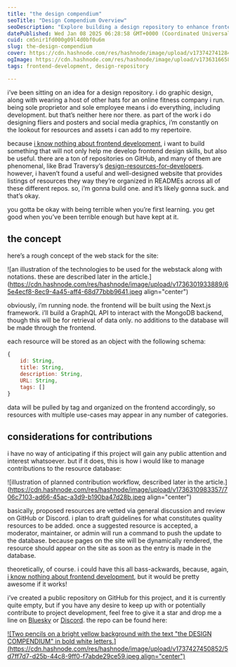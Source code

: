 ```yaml
---
title: "the design compendium"
seoTitle: "Design Compendium Overview"
seoDescription: "Explore building a design repository to enhance frontend skills and organize resources, using Next.js and GraphQL for dynamic presentations"
datePublished: Wed Jan 08 2025 06:28:58 GMT+0000 (Coordinated Universal Time)
cuid: cm5nir1fd000g09l4d0bf0u6m
slug: the-design-compendium
cover: https://cdn.hashnode.com/res/hashnode/image/upload/v1737427412847/9f4ec1b2-cc1e-4315-ab72-0f16fd7d2b87.jpeg
ogImage: https://cdn.hashnode.com/res/hashnode/image/upload/v1736316658811/84512be8-c5b7-4756-a9fa-0853a92e5019.png
tags: frontend-development, design-repository

---
```


i’ve been sitting on an idea for a design repository. i do graphic design, along with wearing a host of other hats for an online fitness company i run. being sole proprietor and sole employee means i do everything, including development. but that’s neither here nor there. as part of the work i do designing fliers and posters and social media graphics, i’m constantly on the lookout for resources and assets i can add to my repertoire.

because [i know nothing about frontend development](https://blog.ephemeralrogue.xyz/i-know-nothing-about-frontend-development), i want to build something that will not only help me develop frontend design skills, but also be useful. there are a ton of repositories on GitHub, and many of them are phenomenal, like Brad Traversy’s [design-resources-for-developers](https://github.com/bradtraversy/design-resources-for-developers). however, i haven’t found a useful and well-designed website that provides listings of resources they way they’re organized in READMEs across all of these different repos. so, i’m gonna build one. and it’s likely gonna suck. and that’s okay.

you gotta be okay with being terrible when you’re first learning. you get good when you’ve been terrible enough but have kept at it.

## the concept

here’s a rough concept of the web stack for the site:

![an illustration of the technologies to be used for the webstack along with notations. these are described later in the article.](https://cdn.hashnode.com/res/hashnode/image/upload/v1736301933889/65e4ecf8-8ec9-4a45-aff4-68d77bbb9641.jpeg align="center")

obviously, i’m running node. the frontend will be built using the Next.js framework. i’ll build a GraphQL API to interact with the MongoDB backend, though this will be for retrieval of data only. no additions to the database will be made through the frontend.

each resource will be stored as an object with the following schema:

```javascript
{
    id: String,
    title: String,
    description: String,
    URL: String,
    tags: []
}
```

data will be pulled by tag and organized on the frontend accordingly, so resources with multiple use-cases may appear in any number of categories.

## considerations for contributions

i have no way of anticipating if this project will gain any public attention and interest whatsoever. but if it does, this is how i would like to manage contributions to the resource database:

![illustration of planned contribution workflow, described later in the article.](https://cdn.hashnode.com/res/hashnode/image/upload/v1736310983357/706c7103-ad66-45ac-a3d9-b190ba47d28b.jpeg align="center")

basically, proposed resources are vetted via general discussion and review on GitHub or Discord. i plan to draft guidelines for what constitutes quality resources to be added. once a suggested resource is accepted, a moderator, maintainer, or admin will run a command to push the update to the database. because pages on the site will be dynamically rendered, the resource should appear on the site as soon as the entry is made in the database.

theoretically, of course. i could have this all bass-ackwards, because, again, [i know nothing about frontend development](https://blog.ephemeralrogue.xyz/i-know-nothing-about-frontend-development), but it would be pretty awesome if it works!

i’ve created a public repository on GitHub for this project, and it is currently quite empty, but if you have any desire to keep up with or potentially contribute to project development, feel free to give it a star and drop me a line on [Bluesky](https://bsky.app/profile/ephemeralrogue.xyz) or [Discord](https://discord.gg/nh7mqGEfbw). the repo can be found here:

[![Two pencils on a bright yellow background with the text "the DESIGN COMPENDIUM" in bold white letters.](https://cdn.hashnode.com/res/hashnode/image/upload/v1737427450852/5d7ff7d7-d25b-44c8-9ff0-f7abde29ce59.jpeg align="center")](https://github.com/LVNACY/design-compendium)